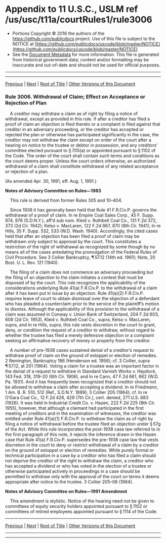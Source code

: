---
---

# Appendix to 11 U.S.C., USLM ref /us/usc/t11a/courtRules1/rule3006

* Portions Copyright © 2016 the authors of the https://github.com/publicdocs project.
  Use of this file is subject to the NOTICE at [https://github.com/publicdocs/uscode/blob/master/NOTICE](https://github.com/publicdocs/uscode/blob/master/NOTICE)
* See the [Document Metadata](././../../../..//README.md) for more information.
  This file is generated from historical government data; content and/or formatting may be inaccurate and out-of-date and should not be used for official purposes.

----------
----------

[Previous](./../../../..//us/usc/t11a/courtRules1/m__us_usc_t11a_courtRules1_rule3005.md) | [Next](./../../../..//us/usc/t11a/courtRules1/m__us_usc_t11a_courtRules1_rule3007.md) | [Root of Title](./../../../../) | [Other Versions of this Document](https://publicdocs.github.io/go/links?ns=uslm&ref=%2Fus%2Fusc%2Ft11a%2FcourtRules1%2Frule3006)

### Rule 3006. Withdrawal of Claim; Effect on Acceptance or Rejection of Plan

    A creditor may withdraw a claim as of right by filing a notice of withdrawal, except as provided in this rule. If after a creditor has filed a proof of claim an objection is filed thereto or a complaint is filed against that creditor in an adversary proceeding, or the creditor has accepted or rejected the plan or otherwise has participated significantly in the case, the creditor may not withdraw the claim except on order of the court after a hearing on notice to the trustee or debtor in possession, and any creditors’ committee elected pursuant to § 705(a) or appointed pursuant to § 1102 of the Code. The order of the court shall contain such terms and conditions as the court deems proper. Unless the court orders otherwise, an authorized withdrawal of a claim shall constitute withdrawal of any related acceptance or rejection of a plan.

(As amended Apr. 30, 1991, eff. Aug. 1, 1991.)

 __Notes of Advisory Committee on Rules—1983__ 

    This rule is derived from former Rules 305 and 10–404.

    Since 1938 it has generally been held that Rule 41 F.R.Civ.P. governs the withdrawal of a proof of claim. In re Empire Coal Sales Corp., 45 F. Supp. 974, 976 (S.D.N.Y.), aff’d sub nom. Kleid v. Ruthbell Coal Co., 131 F.2d 372, 373 (2d Cir. 1942); Kelso v. MacLaren, 122 F.2d 867, 870 (8th Cir. 1941); In re Hills, 35 F. Supp. 532, 533 (W.D. Wash. 1940). Accordingly, the cited cases held that after an objection has been filed a proof of claim may be withdrawn only subject to approval by the court. This constitutes a restriction of the right of withdrawal as recognized by some though by no means all of the cases antedating the promulgation of the Federal Rules of Civil Procedure. See 3 Collier Bankruptcy, ¶ 57.12 (14th ed. 1961); Note, 20 Bost. U. L. Rev. 121 (1940).

    The filing of a claim does not commence an adversary proceeding but the filing of an objection to the claim initiates a contest that must be disposed of by the court. This rule recognizes the applicability of the considerations underlying Rule 41(a) F.R.Civ.P. to the withdrawal of a claim after it has been put in issue by an objection. Rule 41(a)(2) F.R.Civ.P. requires leave of court to obtain dismissal over the objection of a defendant who has pleaded a counterclaim prior to the service of the plaintiff’s motion to dismiss. Although the applicability of this provision to the withdrawal of a claim was assumed in Conway v. Union Bank of Switzerland, 204 F.2d 603, 608 (2d Cir. 1953), Kleid v. Ruthbell Coal Co., supra, Kelso v. MacLaren, supra, and In re Hills, supra, this rule vests discretion in the court to grant, deny, or condition the request of a creditor to withdraw, without regard to whether the trustee has filed a merely defensive objection or a complaint seeking an affirmative recovery of money or property from the creditor.

    A number of pre-1938 cases sustained denial of a creditor’s request to withdraw proof of claim on the ground of estoppel or election of remedies. 2 Remington, Bankruptcy 186 (Henderson ed. 1956); cf. 3 Collier, supra ¶ 57.12, at 201 (1964). Voting a claim for a trustee was an important factor in the denial of a request to withdraw in Standard Varnish Works v. Haydock, 143 Fed. 318, 319–20 (6th Cir. 1906), and In re Cann, 47 F.2d 661, 662 (W.D. Pa. 1931). And it has frequently been recognized that a creditor should not be allowed to withdraw a claim after accepting a dividend. In re Friedmann, 1 Am. B. R. 510, 512 (Ref., S.D.N.Y. 1899); 3 Collier 205 (1964); cf. In re O’Gara Coal Co., 12 F.2d 426, 429 (7th Cir.), cert. denied, 271 U.S. 683 (1926). It was held in Industrial Credit Co. v. Hazen, 222 F.2d 225 (8th Cir. 1955), however, that although a claimant had participated in the first meeting of creditors and in the examination of witnesses, the creditor was entitled under Rule 41(a)(1) F.R.Civ.P. to withdraw the claim as of right by filing a notice of withdrawal before the trustee filed an objection under § 57g of the Act. While this rule incorporates the post-1938 case law referred to in the first paragraph of this note, it rejects the inference drawn in the Hazen case that Rule 41(a) F.R.Civ.P. supersedes the pre-1938 case law that vests discretion in the court to deny or restrict withdrawal of a claim by a creditor on the ground of estoppel or election of remedies. While purely formal or technical participation in a case by a creditor who has filed a claim should not deprive the creditor of the right to withdraw the claim, a creditor who has accepted a dividend or who has voted in the election of a trustee or otherwise participated actively in proceedings in a case should be permitted to withdraw only with the approval of the court on terms it deems appropriate after notice to the trustee. 3 Collier 205–06 (1964).

 __Notes of Advisory Committee on Rules—1991 Amendment__ 

    This amendment is stylistic. Notice of the hearing need not be given to committees of equity security holders appointed pursuant to § 1102 or committees of retired employees appointed pursuant to § 1114 of the Code.

----------

[Previous](./../../../..//us/usc/t11a/courtRules1/m__us_usc_t11a_courtRules1_rule3005.md) | [Next](./../../../..//us/usc/t11a/courtRules1/m__us_usc_t11a_courtRules1_rule3007.md) | [Root of Title](./../../../../) | [Other Versions of this Document](https://publicdocs.github.io/go/links?ns=uslm&ref=%2Fus%2Fusc%2Ft11a%2FcourtRules1%2Frule3006)

----------
----------




